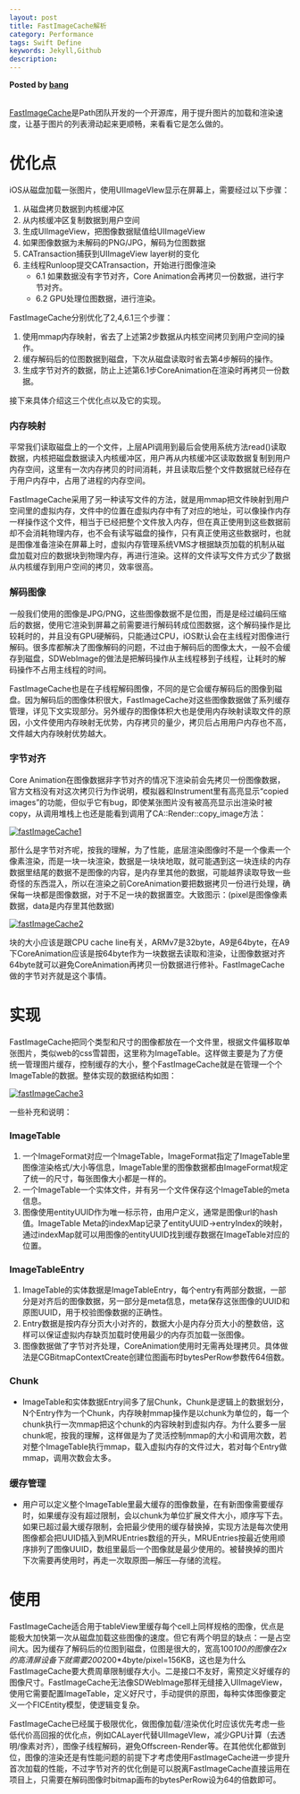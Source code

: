 ```yaml
---  
layout: post  
title: FastImageCache解析  
category: Performance  
tags: Swift Define  
keywords: Jekyll,Github  
description: 
---  
```


__Posted by [bang](http://blog.cnbang.net/tech/2578/)__  

[  
FastImageCache](https://github.com/path/FastImageCache)是Path团队开发的一个开源库，用于提升图片的加载和渲染速度，让基于图片的列表滑动起来更顺畅，来看看它是怎么做的。  

# 优化点  

iOS从磁盘加载一张图片，使用UIImageVIew显示在屏幕上，需要经过以下步骤：  

1. 从磁盘拷贝数据到内核缓冲区  
2. 从内核缓冲区复制数据到用户空间  
3. 生成UIImageView，把图像数据赋值给UIImageView  
4. 如果图像数据为未解码的PNG/JPG，解码为位图数据  
5. CATransaction捕获到UIImageView layer树的变化  
6. 主线程Runloop提交CATransaction，开始进行图像渲染  
    * 6.1 如果数据没有字节对齐，Core Animation会再拷贝一份数据，进行字节对齐。  
    * 6.2 GPU处理位图数据，进行渲染。  

FastImageCache分别优化了2,4,6.1三个步骤：  

1. 使用mmap内存映射，省去了上述第2步数据从内核空间拷贝到用户空间的操作。  
2. 缓存解码后的位图数据到磁盘，下次从磁盘读取时省去第4步解码的操作。  
3. 生成字节对齐的数据，防止上述第6.1步CoreAnimation在渲染时再拷贝一份数据。  

接下来具体介绍这三个优化点以及它的实现。  

### 内存映射  

平常我们读取磁盘上的一个文件，上层API调用到最后会使用系统方法read()读取数据，内核把磁盘数据读入内核缓冲区，用户再从内核缓冲区读取数据复制到用户内存空间，这里有一次内存拷贝的时间消耗，并且读取后整个文件数据就已经存在于用户内存中，占用了进程的内存空间。  

FastImageCache采用了另一种读写文件的方法，就是用mmap把文件映射到用户空间里的虚拟内存，文件中的位置在虚拟内存中有了对应的地址，可以像操作内存一样操作这个文件，相当于已经把整个文件放入内存，但在真正使用到这些数据前却不会消耗物理内存，也不会有读写磁盘的操作，只有真正使用这些数据时，也就是图像准备渲染在屏幕上时，虚拟内存管理系统VMS才根据缺页加载的机制从磁盘加载对应的数据块到物理内存，再进行渲染。这样的文件读写文件方式少了数据从内核缓存到用户空间的拷贝，效率很高。  

### 解码图像  

一般我们使用的图像是JPG/PNG，这些图像数据不是位图，而是是经过编码压缩后的数据，使用它渲染到屏幕之前需要进行解码转成位图数据，这个解码操作是比较耗时的，并且没有GPU硬解码，只能通过CPU，iOS默认会在主线程对图像进行解码。很多库都解决了图像解码的问题，不过由于解码后的图像太大，一般不会缓存到磁盘，SDWebImage的做法是把解码操作从主线程移到子线程，让耗时的解码操作不占用主线程的时间。  

FastImageCache也是在子线程解码图像，不同的是它会缓存解码后的图像到磁盘。因为解码后的图像体积很大，FastImageCache对这些图像数据做了系列缓存管理，详见下文实现部分。另外缓存的图像体积大也是使用内存映射读取文件的原因，小文件使用内存映射无优势，内存拷贝的量少，拷贝后占用用户内存也不高，文件越大内存映射优势越大。  

### 字节对齐  

Core Animation在图像数据非字节对齐的情况下渲染前会先拷贝一份图像数据，官方文档没有对这次拷贝行为作说明，模拟器和Instrument里有高亮显示“copied images”的功能，但似乎它有bug，即使某张图片没有被高亮显示出渲染时被copy，从调用堆栈上也还是能看到调用了CA::Render::copy_image方法：  

[![fastImageCache1](/assets/postAssets/2017/fastImageCache1.webp)](/assets/postAssets/2017/fastImageCache1.webp)  

那什么是字节对齐呢，按我的理解，为了性能，底层渲染图像时不是一个像素一个像素渲染，而是一块一块渲染，数据是一块块地取，就可能遇到这一块连续的内存数据里结尾的数据不是图像的内容，是内存里其他的数据，可能越界读取导致一些奇怪的东西混入，所以在渲染之前CoreAnimation要把数据拷贝一份进行处理，确保每一块都是图像数据，对于不足一块的数据置空。大致图示：(pixel是图像像素数据，data是内存里其他数据)  

[![fastImageCache2](/assets/postAssets/2017/fastImageCache2.webp)](/assets/postAssets/2017/fastImageCache2.webp)  

块的大小应该是跟CPU cache line有关，ARMv7是32byte，A9是64byte，在A9下CoreAnimation应该是按64byte作为一块数据去读取和渲染，让图像数据对齐64byte就可以避免CoreAnimation再拷贝一份数据进行修补。FastImageCache做的字节对齐就是这个事情。  

# 实现  

FastImageCache把同个类型和尺寸的图像都放在一个文件里，根据文件偏移取单张图片，类似web的css雪碧图，这里称为ImageTable。这样做主要是为了方便统一管理图片缓存，控制缓存的大小，整个FastImageCache就是在管理一个个ImageTable的数据。整体实现的数据结构如图：  

[![fastImageCache3](/assets/postAssets/2017/fastImageCache3.webp)](/assets/postAssets/2017/fastImageCache3.webp)  

一些补充和说明：  

### ImageTable  

1. 一个ImageFormat对应一个ImageTable，ImageFormat指定了ImageTable里图像渲染格式/大小等信息，ImageTable里的图像数据都由ImageFormat规定了统一的尺寸，每张图像大小都是一样的。  
2. 一个ImageTable一个实体文件，并有另一个文件保存这个ImageTable的meta信息。  
3. 图像使用entityUUID作为唯一标示符，由用户定义，通常是图像url的hash值。ImageTable Meta的indexMap记录了entityUUID->entryIndex的映射，通过indexMap就可以用图像的entityUUID找到缓存数据在ImageTable对应的位置。  

### ImageTableEntry  

1. ImageTable的实体数据是ImageTableEntry，每个entry有两部分数据，一部分是对齐后的图像数据，另一部分是meta信息，meta保存这张图像的UUID和原图UUID，用于校验图像数据的正确性。  
2. Entry数据是按内存分页大小对齐的，数据大小是内存分页大小的整数倍，这样可以保证虚拟内存缺页加载时使用最少的内存页加载一张图像。  
3. 图像数据做了字节对齐处理，CoreAnimation使用时无需再处理拷贝。具体做法是CGBitmapContextCreate创建位图画布时bytesPerRow参数传64倍数。  

### Chunk  

* ImageTable和实体数据Entry间多了层Chunk，Chunk是逻辑上的数据划分，N个Entry作为一个Chunk，内存映射mmap操作是以chunk为单位的，每一个chunk执行一次mmap把这个chunk的内容映射到虚拟内存。为什么要多一层chunk呢，按我的理解，这样做是为了灵活控制mmap的大小和调用次数，若对整个ImageTable执行mmap，载入虚拟内存的文件过大，若对每个Entry做mmap，调用次数会太多。  

### 缓存管理  

* 用户可以定义整个ImageTable里最大缓存的图像数量，在有新图像需要缓存时，如果缓存没有超过限制，会以chunk为单位扩展文件大小，顺序写下去。如果已超过最大缓存限制，会把最少使用的缓存替换掉，实现方法是每次使用图像都会把UUID插入到MRUEntries数组的开头，MRUEntries按最近使用顺序排列了图像UUID，数组里最后一个图像就是最少使用的。被替换掉的图片下次需要再使用时，再走一次取原图—解压—存储的流程。  

# 使用  

FastImageCache适合用于tableView里缓存每个cell上同样规格的图像，优点是能极大加快第一次从磁盘加载这些图像的速度。但它有两个明显的缺点：一是占空间大。因为缓存了解码后的位图到磁盘，位图是很大的，宽高100*100的图像在2x的高清屏设备下就需要200*200*4byte/pixel=156KB，这也是为什么FastImageCache要大费周章限制缓存大小。二是接口不友好，需预定义好缓存的图像尺寸。FastImageCache无法像SDWebImage那样无缝接入UIImageView，使用它需要配置ImageTable，定义好尺寸，手动提供的原图，每种实体图像要定义一个FICEntity模型，使逻辑变复杂。  

FastImageCache已经属于极限优化，做图像加载/渲染优化时应该优先考虑一些低代价高回报的优化点，例如CALayer代替UIImageVIew，减少GPU计算（去透明/像素对齐），图像子线程解码，避免Offscreen-Render等。在其他优化都做到位，图像的渲染还是有性能问题的前提下才考虑使用FastImageCache进一步提升首次加载的性能，不过字节对齐的优化倒是可以脱离FastImageCache直接运用在项目上，只需要在解码图像时bitmap画布的bytesPerRow设为64的倍数即可。  

